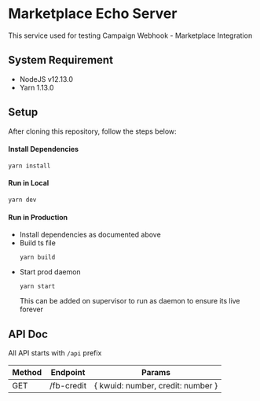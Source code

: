 # Marketplace Echo Server

This service used for testing Campaign Webhook - Marketplace Integration

## System Requirement
- NodeJS v12.13.0
- Yarn 1.13.0

## Setup

After cloning this repository, follow the steps below:

#### Install Dependencies
```shell
yarn install
```

#### Run in Local
```shell
yarn dev
```

#### Run in Production
- Install dependencies as documented above
- Build ts file
    ```shell
    yarn build
    ```
- Start prod daemon
    ```shell
    yarn start
    ```
    This can be added on supervisor to run as daemon to ensure its live forever


## API Doc

All API starts with `/api` prefix

| Method | Endpoint | Params |
|---|---|---|
| GET | /fb-credit | { kwuid: number, credit: number } |
